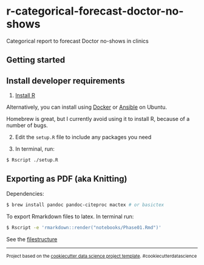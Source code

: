 # r-categorical-forecast-doctor-no-shows

Categorical report to forecast Doctor no-shows in clinics

## Getting started

## Install developer requirements

1. [Install R](https://cran.r-project.org/mirrors.html)

Alternatively, you can install using [Docker](https://hub.docker.com/_/r-base) or [Ansible](https://github.com/Oefenweb/ansible-r) on Ubuntu.
<!-- TODO: add Ansible playbooks and Docker installs for different systems -->

Homebrew is great, but I currently avoid using it to install R, because of a number of bugs.

2. Edit the `setup.R` file to include any packages you need

3. In terminal, run:

```zsh
$ Rscript ./setup.R
```

## Exporting as PDF (aka Knitting)

Dependencies:

```zsh
$ brew install pandoc pandoc-citeproc mactex # or basictex
```

To export Rmarkdown files to latex. In terminal run:

```zsh
$ Rscript -e 'rmarkdown::render("notebooks/Phase01.Rmd")'
```

See the [filestructure](r-categorical-forecast-doctor-no-shows/FILESTRUCTURE.md)

<!-- TODO: Running the tests -->

--------

<p><small>Project based on the <a target="_blank" href="https://drivendata.github.io/cookiecutter-data-science/">cookiecutter data science project template</a>. #cookiecutterdatascience</small></p>

